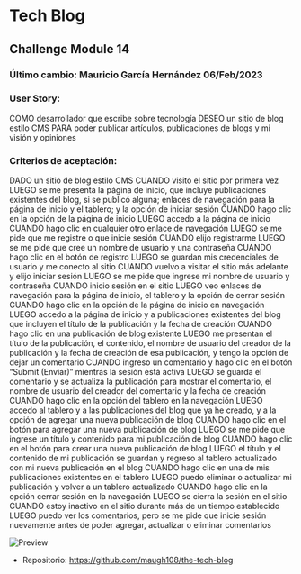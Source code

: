 # Tech Blog
## Challenge Module 14
### Último cambio: Mauricio García Hernández 06/Feb/2023

### User Story:
COMO desarrollador que escribe sobre tecnología
DESEO un sitio de blog estilo CMS
PARA poder publicar artículos, publicaciones de blogs y mi visión y opiniones


### Criterios de aceptación:
DADO un sitio de blog estilo CMS
CUANDO visito el sitio por primera vez
LUEGO se me presenta la página de inicio, que incluye publicaciones existentes del blog, si se publicó alguna; enlaces de navegación para la página de inicio y el tablero; y la opción de iniciar sesión
CUANDO hago clic en la opción de la página de inicio
LUEGO accedo a la página de inicio
CUANDO hago clic en cualquier otro enlace de navegación
LUEGO se me pide que me registre o que inicie sesión
CUANDO elijo registrarme
LUEGO se me pide que cree un nombre de usuario y una contraseña
CUANDO hago clic en el botón de registro
LUEGO se guardan mis credenciales de usuario y me conecto al sitio
CUANDO vuelvo a visitar el sitio más adelante y elijo iniciar sesión
LUEGO se me pide que ingrese mi nombre de usuario y contraseña
CUANDO inicio sesión en el sitio
LUEGO veo enlaces de navegación para la página de inicio, el tablero y la opción de cerrar sesión
CUANDO hago clic en la opción de la página de inicio en navegación
LUEGO accedo a la página de inicio y a publicaciones existentes del blog que incluyen el título de la publicación y la fecha de creación
CUANDO hago clic en una publicación de blog existente
LUEGO me presentan el título de la publicación, el contenido, el nombre de usuario del creador de la publicación y la fecha de creación de esa publicación, y tengo la opción de dejar un comentario
CUANDO ingreso un comentario y hago clic en el botón “Submit (Enviar)” mientras la sesión está activa
LUEGO se guarda el comentario y se actualiza la publicación para mostrar el comentario, el nombre de usuario del creador del comentario y la fecha de creación
CUANDO hago clic en la opción del tablero en la navegación
LUEGO accedo al tablero y a las publicaciones del blog que ya he creado, y a la opción de agregar una nueva publicación de blog
CUANDO hago clic en el botón para agregar una nueva publicación de blog
LUEGO se me pide que ingrese un título y contenido para mi publicación de blog
CUANDO hago clic en el botón para crear una nueva publicación de blog
LUEGO el título y el contenido de mi publicación se guardan y regreso al tablero actualizado con mi nueva publicación en el blog
CUANDO hago clic en una de mis publicaciones existentes en el tablero
LUEGO puedo eliminar o actualizar mi publicación y volver a un tablero actualizado
CUANDO hago clic en la opción cerrar sesión en la navegación
LUEGO se cierra la sesión en el sitio
CUANDO estoy inactivo en el sitio durante más de un tiempo establecido
LUEGO puedo ver los comentarios, pero se me pide que inicie sesión nuevamente antes de poder agregar, actualizar o eliminar comentarios


![Preview](.assets/images/preview.jpg)

* Repositorio: https://github.com/maugh108/the-tech-blog
